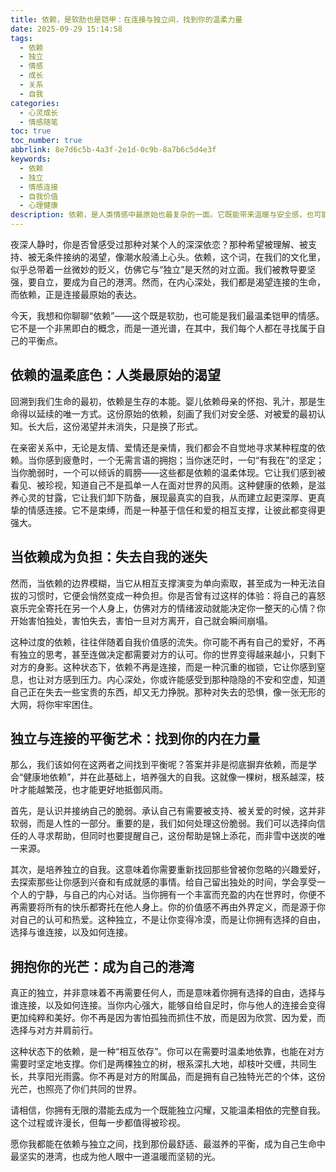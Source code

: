 ```yaml
---
title: 依赖，是软肋也是铠甲：在连接与独立间，找到你的温柔力量
date: 2025-09-29 15:14:58
tags:
  - 依赖
  - 独立
  - 情感
  - 成长
  - 关系
  - 自我
categories:
  - 心灵成长
  - 情感随笔
toc: true
toc_number: true
abbrlink: 8e7d6c5b-4a3f-2e1d-0c9b-8a7b6c5d4e3f
keywords:
  - 依赖
  - 独立
  - 情感连接
  - 自我价值
  - 心理健康
description: 依赖，是人类情感中最原始也最复杂的一面。它既能带来温暖与安全感，也可能成为束缚与负担。这篇文章将带你深入探讨依赖的本质，如何在亲密关系中找到独立与连接的平衡，以及如何将依赖转化为滋养自我的力量，最终拥抱一个既能独立闪耀，又能温柔相依的完整自我。
---
```


夜深人静时，你是否曾感受过那种对某个人的深深依恋？那种希望被理解、被支持、被无条件接纳的渴望，像潮水般涌上心头。依赖，这个词，在我们的文化里，似乎总带着一丝微妙的贬义，仿佛它与“独立”是天然的对立面。我们被教导要坚强，要自立，要成为自己的港湾。然而，在内心深处，我们都是渴望连接的生命，而依赖，正是连接最原始的表达。

今天，我想和你聊聊“依赖”——这个既是软肋，也可能是我们最温柔铠甲的情感。它不是一个非黑即白的概念，而是一道光谱，在其中，我们每个人都在寻找属于自己的平衡点。

## 依赖的温柔底色：人类最原始的渴望

回溯到我们生命的最初，依赖是生存的本能。婴儿依赖母亲的怀抱、乳汁，那是生命得以延续的唯一方式。这份原始的依赖，刻画了我们对安全感、对被爱的最初认知。长大后，这份渴望并未消失，只是换了形式。

在亲密关系中，无论是友情、爱情还是亲情，我们都会不自觉地寻求某种程度的依赖。当你感到疲惫时，一个无需言语的拥抱；当你迷茫时，一句“有我在”的坚定；当你脆弱时，一个可以倾诉的肩膀——这些都是依赖的温柔体现。它让我们感到被看见、被珍视，知道自己不是孤单一人在面对世界的风雨。这种健康的依赖，是滋养心灵的甘露，它让我们卸下防备，展现最真实的自我，从而建立起更深厚、更真挚的情感连接。它不是束缚，而是一种基于信任和爱的相互支撑，让彼此都变得更强大。

## 当依赖成为负担：失去自我的迷失

然而，当依赖的边界模糊，当它从相互支撑演变为单向索取，甚至成为一种无法自拔的习惯时，它便会悄然变成一种负担。你是否曾有过这样的体验：将自己的喜怒哀乐完全寄托在另一个人身上，仿佛对方的情绪波动就能决定你一整天的心情？你开始害怕独处，害怕失去，害怕一旦对方离开，自己就会瞬间崩塌。

这种过度的依赖，往往伴随着自我价值感的流失。你可能不再有自己的爱好，不再有独立的思考，甚至连做决定都需要对方的认可。你的世界变得越来越小，只剩下对方的身影。这种状态下，依赖不再是连接，而是一种沉重的枷锁，它让你感到窒息，也让对方感到压力。内心深处，你或许能感受到那种隐隐的不安和空虚，知道自己正在失去一些宝贵的东西，却又无力挣脱。那种对失去的恐惧，像一张无形的大网，将你牢牢困住。

## 独立与连接的平衡艺术：找到你的内在力量

那么，我们该如何在这两者之间找到平衡呢？答案并非是彻底摒弃依赖，而是学会“健康地依赖”，并在此基础上，培养强大的自我。这就像一棵树，根系越深，枝叶才能越繁茂，也才能更好地抵御风雨。

首先，是认识并接纳自己的脆弱。承认自己有需要被支持、被关爱的时候，这并非软弱，而是人性的一部分。重要的是，我们如何处理这份脆弱。我们可以选择向信任的人寻求帮助，但同时也要提醒自己，这份帮助是锦上添花，而非雪中送炭的唯一来源。

其次，是培养独立的自我。这意味着你需要重新找回那些曾被你忽略的兴趣爱好，去探索那些让你感到兴奋和有成就感的事情。给自己留出独处的时间，学会享受一个人的宁静，与自己的内心对话。当你拥有一个丰富而充盈的内在世界时，你便不再需要将所有的快乐都寄托在他人身上。你的价值感不再由外界定义，而是源于你对自己的认可和热爱。这种独立，不是让你变得冷漠，而是让你拥有选择的自由，选择与谁连接，以及如何连接。

## 拥抱你的光芒：成为自己的港湾

真正的独立，并非意味着不再需要任何人，而是意味着你拥有选择的自由，选择与谁连接，以及如何连接。当你内心强大，能够自给自足时，你与他人的连接会变得更加纯粹和美好。你不再是因为害怕孤独而抓住不放，而是因为欣赏、因为爱，而选择与对方并肩前行。

这种状态下的依赖，是一种“相互依存”。你可以在需要时温柔地依靠，也能在对方需要时坚定地支撑。你们是两棵独立的树，根系深扎大地，却枝叶交缠，共同生长，共享阳光雨露。你不再是对方的附属品，而是拥有自己独特光芒的个体，这份光芒，也照亮了你们共同的世界。

请相信，你拥有无限的潜能去成为一个既能独立闪耀，又能温柔相依的完整自我。这个过程或许漫长，但每一步都值得被珍视。

愿你我都能在依赖与独立之间，找到那份最舒适、最滋养的平衡，成为自己生命中最坚实的港湾，也成为他人眼中一道温暖而坚韧的光。
